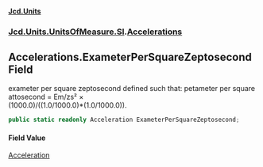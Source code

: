 #### [Jcd.Units](index.md 'index')
### [Jcd.Units.UnitsOfMeasure.SI](Jcd.Units.UnitsOfMeasure.SI.md 'Jcd.Units.UnitsOfMeasure.SI').[Accelerations](Accelerations.md 'Jcd.Units.UnitsOfMeasure.SI.Accelerations')

## Accelerations.ExameterPerSquareZeptosecond Field

exameter per square zeptosecond defined such that: petameter per square attosecond = Em/zs² ×  
(1000.0)/((1.0/1000.0)*(1.0/1000.0)).

```csharp
public static readonly Acceleration ExameterPerSquareZeptosecond;
```

#### Field Value
[Acceleration](Acceleration.md 'Jcd.Units.UnitTypes.Acceleration')